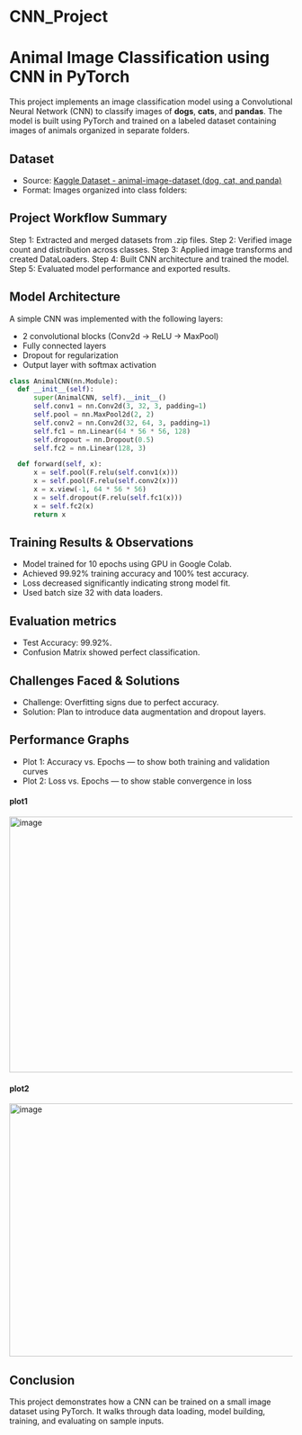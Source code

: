 # CNN_Project
# Animal Image Classification using CNN in PyTorch

This project implements an image classification model using a Convolutional Neural Network (CNN) to classify images of **dogs**, **cats**, and **pandas**. The model is built using PyTorch and trained on a labeled dataset containing images of animals organized in separate folders.

## Dataset

- Source: [Kaggle Dataset - animal-image-dataset (dog, cat, and panda)](https://www.kaggle.com/datasets/samuelcortinhas/animal-image-dataset-dog-cat-and-panda)
- Format: Images organized into class folders:
## Project Workflow Summary

Step 1: Extracted and merged datasets from .zip files.
Step 2: Verified image count and distribution across classes.
Step 3: Applied image transforms and created DataLoaders.
Step 4: Built CNN architecture and trained the model.
Step 5: Evaluated model performance and exported results.


## Model Architecture

A simple CNN was implemented with the following layers:
- 2 convolutional blocks (Conv2d → ReLU → MaxPool)
- Fully connected layers
- Dropout for regularization
- Output layer with softmax activation

```python
class AnimalCNN(nn.Module):
  def __init__(self):
      super(AnimalCNN, self).__init__()
      self.conv1 = nn.Conv2d(3, 32, 3, padding=1)
      self.pool = nn.MaxPool2d(2, 2)
      self.conv2 = nn.Conv2d(32, 64, 3, padding=1)
      self.fc1 = nn.Linear(64 * 56 * 56, 128)
      self.dropout = nn.Dropout(0.5)
      self.fc2 = nn.Linear(128, 3)

  def forward(self, x):
      x = self.pool(F.relu(self.conv1(x)))
      x = self.pool(F.relu(self.conv2(x)))
      x = x.view(-1, 64 * 56 * 56)
      x = self.dropout(F.relu(self.fc1(x)))
      x = self.fc2(x)
      return x
```
## Training Results & Observations
- Model trained for 10 epochs using GPU in Google Colab.
- Achieved 99.92% training accuracy and 100% test accuracy.
- Loss decreased significantly indicating strong model fit.
- Used batch size 32 with data loaders.
## Evaluation metrics
- Test Accuracy: 99.92%.
- Confusion Matrix showed perfect classification.
## Challenges Faced & Solutions
- Challenge: Overfitting signs due to perfect accuracy.
- Solution: Plan to introduce data augmentation and dropout layers.
## Performance Graphs
- Plot 1: Accuracy vs. Epochs — to show both training and validation curves
- Plot 2: Loss vs. Epochs — to show stable convergence in loss
  
#### plot1
<img width="546" height="455" alt="image" src="https://github.com/user-attachments/assets/fcff8841-0aa1-42ed-969a-97ddf745f1c5" />

#### plot2
<img width="546" height="450" alt="image" src="https://github.com/user-attachments/assets/60bdc20e-a6f4-41b8-b212-3391238a92c1" />


## Conclusion
 This project demonstrates how a CNN can be trained on a small image dataset using PyTorch. It walks through data loading, model building, training, and evaluating on sample inputs. 
